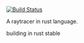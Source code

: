 [![Build Status](https://travis-ci.org/ruanLN/ray_tracing_rust.svg?branch=master)](https://travis-ci.org/ruanLN/ray_tracing_rust)

A raytracer in rust language.

building in rust stable
